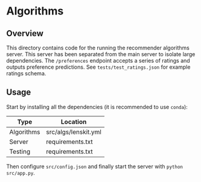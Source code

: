 # Algorithms

## Overview

This directory contains code for the running the recommender algorithms server. This server has been
separated from the main server to isolate large dependencies. The `/preferences` endpoint
accepts a series of ratings and outputs preference predictions. See `tests/test_ratings.json` for
example ratings schema.

## Usage

Start by installing all the dependencies (it is recommended to use `conda`):


|    Type     |        Location       |
|-------------|-----------------------|
| Algorithms  |  src/algs/lenskit.yml |
| Server      |  requirements.txt     |
| Testing     |  requirements.txt     |

Then configure `src/config.json` 
and finally start the server with `python src/app.py`. 



